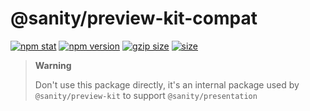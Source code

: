 # @sanity/preview-kit-compat

[![npm stat](https://img.shields.io/npm/dm/@sanity/preview-kit-compat.svg?style=flat-square)](https://npm-stat.com/charts.html?package=@sanity/preview-kit-compat)
[![npm version](https://img.shields.io/npm/v/@sanity/preview-kit-compat.svg?style=flat-square)](https://www.npmjs.com/package/@sanity/preview-kit-compat)
[![gzip size][gzip-badge]][bundlephobia]
[![size][size-badge]][bundlephobia]

> **Warning**
>
> Don't use this package directly, it's an internal package used by `@sanity/preview-kit` to support `@sanity/presentation`

[gzip-badge]: https://img.shields.io/bundlephobia/minzip/@sanity/preview-kit-compat?label=gzip%20size&style=flat-square
[size-badge]: https://img.shields.io/bundlephobia/min/@sanity/preview-kit-compat?label=size&style=flat-square
[bundlephobia]: https://bundlephobia.com/package/@sanity/preview-kit-compat
